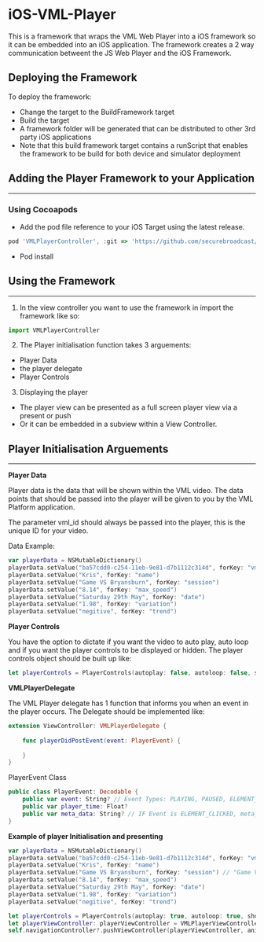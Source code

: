 # iOS-VML-Player

This is a framework that wraps the VML Web Player into a iOS framework so it can be embedded into an iOS application. The framework creates a 2 way communication betweent the JS Web Player and the iOS Framework.

## Deploying the Framework 

To deploy the framework:
  * Change the target to the BuildFramework target
  * Build the target
  * A framework folder will be generated that can be distributed to other 3rd party iOS applications
  * Note that this build framework target contains a runScript that enables the framework to be build for both device and simulator deployment 
  
  


## Adding the Player Framework to your Application

---

### Using Cocoapods

* Add the pod file reference to your iOS Target using the latest release.
```jsx
pod 'VMLPlayerController', :git => 'https://github.com/securebroadcast/iOS-VML-Player', :tag => '1.0.1'
```
* Pod install

## Using the Framework

---

1. In the view controller you want to use the framework in import the framework like so:

```jsx
import VMLPlayerController
```

2. The Player initialisation function takes 3 arguements:

- Player Data
- the player delegate
- Player Controls

3. Displaying the player

- The player view can be presented as a full screen player view via a present or push
- Or it can be embedded in a subview within a View Controller.

## Player Initialisation Arguements

---

**Player Data**

Player data is the data that will be shown within the VML video. The data points that should be passed into the player will be given to you by the VML Platform application. 

The parameter vml_id should always be passed into the player, this is the unique ID for your video. 

Data Example:

```swift
var playerData = NSMutableDictionary()
playerData.setValue("ba57cdd0-c254-11eb-9e81-d7b1112c314d", forKey: "vml_id")
playerData.setValue("Kris", forKey: "name")
playerData.setValue("Game VS Bryansburn", forKey: "session") 
playerData.setValue("8.14", forKey: "max_speed")
playerData.setValue("Saturday 29th May", forKey: "date")
playerData.setValue("1.98", forKey: "variation")
playerData.setValue("negitive", forKey: "trend")
```

**Player Controls**

You have the option to dictate if you want the video to auto play, auto loop and if you want the player controls to be displayed or hidden. The player controls object should be built up like:

```swift
let playerControls = PlayerControls(autoplay: false, autoloop: false, showPlayerControls: true)
```

**VMLPlayerDelegate**

The VML Player delegate has 1 function that informs you when an event in the player occurs. The Delegate should be implemented like:

```swift
extension ViewController: VMLPlayerDelegate {
    
    func playerDidPostEvent(event: PlayerEvent) {        
        
    }
}
```

PlayerEvent Class

```swift
public class PlayerEvent: Decodable {
    public var event: String? // Event Types: PLAYING, PAUSED, ELEMENT_CLICKED, COMPLETE, READY
    public var player_time: Float?
    public var meta_data: String? // IF Event is ELEMENT_CLICKED, meta_data = the Element ID that was clicked
}
```

**Example of player Initialisation and presenting**

```swift
var playerData = NSMutableDictionary()
playerData.setValue("ba57cdd0-c254-11eb-9e81-d7b1112c314d", forKey: "vml_id")
playerData.setValue("Kris", forKey: "name")
playerData.setValue("Game VS Bryansburn", forKey: "session") // "Game VS Newry City"
playerData.setValue("8.14", forKey: "max_speed")
playerData.setValue("Saturday 29th May", forKey: "date")
playerData.setValue("1.98", forKey: "variation")
playerData.setValue("negitive", forKey: "trend")

let playerControls = PlayerControls(autoplay: true, autoloop: true, showPlayerControls: false)
let playerViewController: playerViewController = VMLPlayerViewController(withData: playerData, delegate: self, playerControls: playerControls)
self.navigationController?.pushViewController(playerViewController, animated: true)
```
